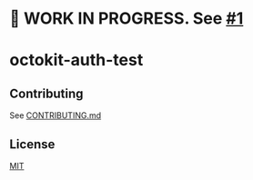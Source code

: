 # 🚧 WORK IN PROGRESS. See [#1](https://github.com/hgammon/octokit-auth-test/pull/1)

# octokit-auth-test

>

## Contributing

See [CONTRIBUTING.md](CONTRIBUTING.md)

## License

[MIT](LICENSE)
